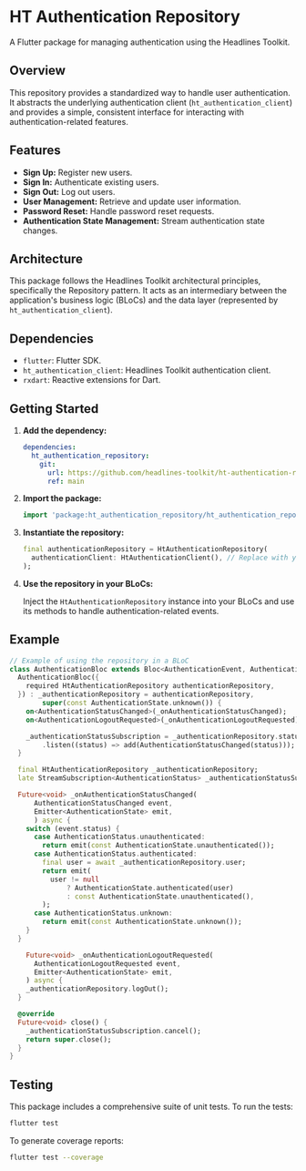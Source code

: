 # HT Authentication Repository

A Flutter package for managing authentication using the Headlines Toolkit.

## Overview

This repository provides a standardized way to handle user authentication. It abstracts the underlying authentication client (`ht_authentication_client`) and provides a simple, consistent interface for interacting with authentication-related features.

## Features

*   **Sign Up:** Register new users.
*   **Sign In:** Authenticate existing users.
*   **Sign Out:** Log out users.
*   **User Management:** Retrieve and update user information.
*   **Password Reset:** Handle password reset requests.
*   **Authentication State Management:** Stream authentication state changes.

## Architecture

This package follows the Headlines Toolkit architectural principles, specifically the Repository pattern. It acts as an intermediary between the application's business logic (BLoCs) and the data layer (represented by `ht_authentication_client`).

## Dependencies

*   `flutter`: Flutter SDK.
*   `ht_authentication_client`: Headlines Toolkit authentication client.
*   `rxdart`: Reactive extensions for Dart.

## Getting Started

1.  **Add the dependency:**

    ```yaml
    dependencies:
      ht_authentication_repository:
        git:
          url: https://github.com/headlines-toolkit/ht-authentication-repository.git
          ref: main
    ```

2.  **Import the package:**

    ```dart
    import 'package:ht_authentication_repository/ht_authentication_repository.dart';
    ```

3.  **Instantiate the repository:**

    ```dart
    final authenticationRepository = HtAuthenticationRepository(
      authenticationClient: HtAuthenticationClient(), // Replace with your actual client
    );
    ```

4.  **Use the repository in your BLoCs:**

    Inject the `HtAuthenticationRepository` instance into your BLoCs and use its methods to handle authentication-related events.

## Example

```dart
// Example of using the repository in a BLoC
class AuthenticationBloc extends Bloc<AuthenticationEvent, AuthenticationState> {
  AuthenticationBloc({
    required HtAuthenticationRepository authenticationRepository,
  }) : _authenticationRepository = authenticationRepository,
        super(const AuthenticationState.unknown()) {
    on<AuthenticationStatusChanged>(_onAuthenticationStatusChanged);
    on<AuthenticationLogoutRequested>(_onAuthenticationLogoutRequested);

    _authenticationStatusSubscription = _authenticationRepository.status
        .listen((status) => add(AuthenticationStatusChanged(status)));
  }

  final HtAuthenticationRepository _authenticationRepository;
  late StreamSubscription<AuthenticationStatus> _authenticationStatusSubscription;

  Future<void> _onAuthenticationStatusChanged(
      AuthenticationStatusChanged event,
      Emitter<AuthenticationState> emit,
      ) async {
    switch (event.status) {
      case AuthenticationStatus.unauthenticated:
        return emit(const AuthenticationState.unauthenticated());
      case AuthenticationStatus.authenticated:
        final user = await _authenticationRepository.user;
        return emit(
          user != null
              ? AuthenticationState.authenticated(user)
              : const AuthenticationState.unauthenticated(),
        );
      case AuthenticationStatus.unknown:
        return emit(const AuthenticationState.unknown());
    }
  }

    Future<void> _onAuthenticationLogoutRequested(
      AuthenticationLogoutRequested event,
      Emitter<AuthenticationState> emit,
    ) async {
    _authenticationRepository.logOut();
  }

  @override
  Future<void> close() {
    _authenticationStatusSubscription.cancel();
    return super.close();
  }
}

```

## Testing

This package includes a comprehensive suite of unit tests. To run the tests:

```bash
flutter test
```

To generate coverage reports:

```bash
flutter test --coverage
```